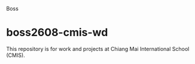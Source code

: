 Boss
# boss2608-cmis-wd
This repository is for work and projects at Chiang Mai International School (CMIS).
